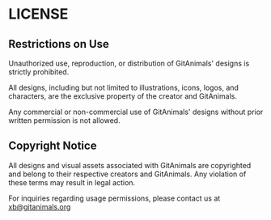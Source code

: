 # LICENSE

## Restrictions on Use

Unauthorized use, reproduction, or distribution of GitAnimals' designs is strictly prohibited.

All designs, including but not limited to illustrations, icons, logos, and characters, are the exclusive property of the creator and GitAnimals.

Any commercial or non-commercial use of GitAnimals' designs without prior written permission is not allowed.

## Copyright Notice

All designs and visual assets associated with GitAnimals are copyrighted and belong to their respective creators and GitAnimals. Any violation of these terms may result in legal action.

For inquiries regarding usage permissions, please contact us at xb@gitanimals.org


